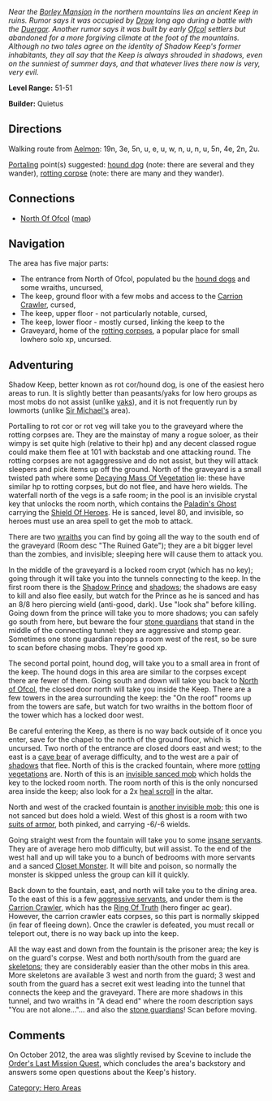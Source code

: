 *Near the [Borley Mansion](:Category:_Borley_Manor "wikilink") in the
northern mountains lies an ancient Keep in ruins. Rumor says it was
occupied by [Drow](Drow "wikilink") long ago during a battle with the
[Duergar](Duergar "wikilink"). Another rumor says it was built by early
[Ofcol](:Category:_Ofcol "wikilink") settlers but abandoned for a more
forgiving climate at the foot of the mountains. Although no two tales
agree on the identity of Shadow Keep's former inhabitants, they all say
that the Keep is always shrouded in shadows, even on the sunniest of
summer days, and that whatever lives there now is very, very evil.*

**Level Range:** 51-51

**Builder:** Quietus

## Directions

Walking route from [Aelmon](Aelmon "wikilink"): 19n, 3e, 5n, u, e, u, w,
n, u, n, u, 5n, 4e, 2n, 2u.

[Portaling](Portal "wikilink") point(s) suggested: [hound
dog](Feral_Hunting_Hound "wikilink") (note: there are several and they
wander), [rotting corpse](Rotting,_Animated_Corpse "wikilink") (note:
there are many and they wander).

## Connections

-   [North Of Ofcol](:Category:North_Of_Ofcol "wikilink")
    ([map](North_Of_Ofcol_Map "wikilink"))

## Navigation

The area has five major parts:

-   The entrance from North of Ofcol, populated bu the [hound
    dogs](Feral_Hunting_Hound "wikilink") and some wraiths, uncursed,
-   The keep, ground floor with a few mobs and access to the [Carrion
    Crawler](Carrion_Crawler "wikilink"), cursed,
-   The keep, upper floor - not particularly notable, cursed,
-   The keep, lower floor - mostly cursed, linking the keep to the
-   Graveyard, home of the [rotting
    corpses](Rotting,_Animated_Corpse "wikilink"), a popular place for
    small lowhero solo xp, uncursed.

## Adventuring

Shadow Keep, better known as rot cor/hound dog, is one of the easiest
hero areas to run. It is slightly better than peasants/yaks for low hero
groups as most mobs do not assist (unlike
[yaks](:Category:Shashwat_Nisha "wikilink")), and it is not frequently
run by lowmorts (unlike [Sir
Michael's](:Category:Sir_Michael's_Stronghold "wikilink") area).

Portalling to rot cor or rot veg will take you to the graveyard where
the rotting corpses are. They are the mainstay of many a rogue soloer,
as their wimpy is set quite high (relative to their hp) and any decent
classed rogue could make them flee at 101 with backstab and one
attacking round. The rotting corpses are not agaggressive and do not
assist, but they will attack sleepers and pick items up off the ground.
North of the graveyard is a small twisted path where some [Decaying Mass
Of Vegetation](Decaying_Mass_Of_Vegetation "wikilink") lie: these have
similar hp to rotting corpses, but do not flee, and have hero wields.
The waterfall north of the vegs is a safe room; in the pool is an
invisible crystal key that unlocks the room north, which contains the
[Paladin's Ghost](Paladin's_Ghost "wikilink") carrying the [Shield Of
Heroes](Shield_Of_Heroes "wikilink"). He is sanced, level 80, and
invisible, so heroes must use an area spell to get the mob to attack.

There are two [wraiths](Wraith_(Shadow_Keep) "wikilink") you can find by
going all the way to the south end of the graveyard (Room desc "The
Ruined Gate"); they are a bit bigger level than the zombies, and
invisible; sleeping here will cause them to attack you.

In the middle of the graveyard is a locked room crypt (which has no
key); going through it will take you into the tunnels connecting to the
keep. In the first room there is the [Shadow
Prince](Shadow_Prince "wikilink") and
[shadows](Shadow_Phantom "wikilink"); the shadows are easy to kill and
also flee easily, but watch for the Prince as he is sanced and has an
8/8 hero piercing wield (anti-good, dark). Use "look sha" before
killing. Going down from the prince will take you to more shadows; you
can safely go south from here, but beware the four [stone
guardians](Stone_Guardian_(Shadow_Keep) "wikilink") that stand in the
middle of the connecting tunnel: they are aggressive and stomp gear.
Sometimes one stone guardian repops a room west of the rest, so be sure
to scan before chasing mobs. They're good xp.

The second portal point, hound dog, will take you to a small area in
front of the keep. The hound dogs in this area are similar to the
corpses except there are fewer of them. Going south and down will take
you back to [North of Ofcol](:Category:North_Of_Ofcol "wikilink"), the
closed door north will take you inside the Keep. There are a few towers
in the area surrounding the keep: the "On the roof" rooms up from the
towers are safe, but watch for two wraiths in the bottom floor of the
tower which has a locked door west.

Be careful entering the Keep, as there is no way back outside of it once
you enter, save for the chapel to the north of the ground floor, which
is uncursed. Two north of the entrance are closed doors east and west;
to the east is a [cave bear](Stuffed_Cave_Bear "wikilink") of average
difficulty, and to the west are a pair of
[shadows](Shadow_Phantom "wikilink") that flee. North of this is the
cracked fountain, where more [rotting
vegetations](Decaying_Mass_Of_Vegetation "wikilink") are. North of this
is an [invisible sanced mob](Priest's_Ghost "wikilink") which holds the
key to the locked room north. The room north of this is the only
noncursed area inside the keep; also look for a 2x [heal
scroll](Crumbling_Scroll "wikilink") in the altar.

North and west of the cracked fountain is [another invisible
mob](Librarian's_Ghost "wikilink"); this one is not sanced but does hold
a wield. West of this ghost is a room with two [suits of
armor](Suit_Of_Armor_(Shadow_Keep) "wikilink"), both pinked, and
carrying -6/-6 wields.

Going straight west from the fountain will take you to some [insane
servants](Mind-Mad_Servant "wikilink"). They are of average hero mob
difficulty, but will assist. To the end of the west hall and up will
take you to a bunch of bedrooms with more servants and a sanced [Closet
Monster](Closet_Monster "wikilink"). It will bite and poison, so
normally the monster is skipped unless the group can kill it quickly.

Back down to the fountain, east, and north will take you to the dining
area. To the east of this is a few [aggressive
servants](Crazed_Servant "wikilink"), and under them is the [Carrion
Crawler](Carrion_Crawler "wikilink"), which has the [Ring Of
Truth](Ring_Of_Truth "wikilink") (hero finger ac gear). However, the
carrion crawler eats corpses, so this part is normally skipped (in fear
of fleeing down). Once the crawler is defeated, you must recall or
teleport out, there is no way back up into the keep.

All the way east and down from the fountain is the prisoner area; the
key is on the guard's corpse. West and both north/south from the guard
are [skeletons](Imprisoned_Skeleton "wikilink"); they are considerably
easier than the other mobs in this area. More skeletons are available 3
west and north from the guard; 3 west and south from the guard has a
secret exit west leading into the tunnel that connects the keep and the
graveyard. There are more shadows in this tunnel, and two wraiths in "A
dead end" where the room description says "You are not alone..."... and
also the [stone guardians](Stone_Guardian_(Shadow_Keep) "wikilink")!
Scan before moving.

## Comments

On October 2012, the area was slightly revised by Scevine to include the
[Order's Last Mission Quest](Order's_Last_Mission_Quest "wikilink"),
which concludes the area's backstory and answers some open questions
about the Keep's history.

[Category: Hero Areas](Category:_Hero_Areas "wikilink")
